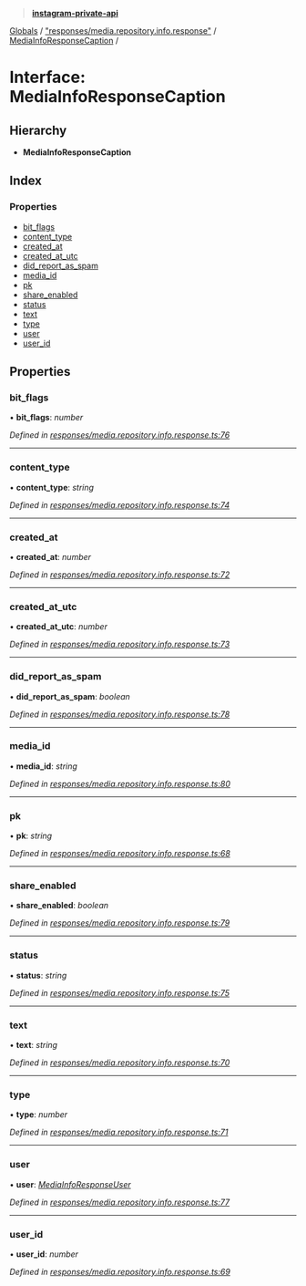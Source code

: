 > **[instagram-private-api](../README.md)**

[Globals](../globals.md) / ["responses/media.repository.info.response"](../modules/_responses_media_repository_info_response_.md) / [MediaInfoResponseCaption](_responses_media_repository_info_response_.mediainforesponsecaption.md) /

# Interface: MediaInfoResponseCaption

## Hierarchy

* **MediaInfoResponseCaption**

## Index

### Properties

* [bit_flags](_responses_media_repository_info_response_.mediainforesponsecaption.md#bit_flags)
* [content_type](_responses_media_repository_info_response_.mediainforesponsecaption.md#content_type)
* [created_at](_responses_media_repository_info_response_.mediainforesponsecaption.md#created_at)
* [created_at_utc](_responses_media_repository_info_response_.mediainforesponsecaption.md#created_at_utc)
* [did_report_as_spam](_responses_media_repository_info_response_.mediainforesponsecaption.md#did_report_as_spam)
* [media_id](_responses_media_repository_info_response_.mediainforesponsecaption.md#media_id)
* [pk](_responses_media_repository_info_response_.mediainforesponsecaption.md#pk)
* [share_enabled](_responses_media_repository_info_response_.mediainforesponsecaption.md#share_enabled)
* [status](_responses_media_repository_info_response_.mediainforesponsecaption.md#status)
* [text](_responses_media_repository_info_response_.mediainforesponsecaption.md#text)
* [type](_responses_media_repository_info_response_.mediainforesponsecaption.md#type)
* [user](_responses_media_repository_info_response_.mediainforesponsecaption.md#user)
* [user_id](_responses_media_repository_info_response_.mediainforesponsecaption.md#user_id)

## Properties

###  bit_flags

• **bit_flags**: *number*

*Defined in [responses/media.repository.info.response.ts:76](https://github.com/Nerixyz/instagram-private-api/blob/e5037ee/src/responses/media.repository.info.response.ts#L76)*

___

###  content_type

• **content_type**: *string*

*Defined in [responses/media.repository.info.response.ts:74](https://github.com/Nerixyz/instagram-private-api/blob/e5037ee/src/responses/media.repository.info.response.ts#L74)*

___

###  created_at

• **created_at**: *number*

*Defined in [responses/media.repository.info.response.ts:72](https://github.com/Nerixyz/instagram-private-api/blob/e5037ee/src/responses/media.repository.info.response.ts#L72)*

___

###  created_at_utc

• **created_at_utc**: *number*

*Defined in [responses/media.repository.info.response.ts:73](https://github.com/Nerixyz/instagram-private-api/blob/e5037ee/src/responses/media.repository.info.response.ts#L73)*

___

###  did_report_as_spam

• **did_report_as_spam**: *boolean*

*Defined in [responses/media.repository.info.response.ts:78](https://github.com/Nerixyz/instagram-private-api/blob/e5037ee/src/responses/media.repository.info.response.ts#L78)*

___

###  media_id

• **media_id**: *string*

*Defined in [responses/media.repository.info.response.ts:80](https://github.com/Nerixyz/instagram-private-api/blob/e5037ee/src/responses/media.repository.info.response.ts#L80)*

___

###  pk

• **pk**: *string*

*Defined in [responses/media.repository.info.response.ts:68](https://github.com/Nerixyz/instagram-private-api/blob/e5037ee/src/responses/media.repository.info.response.ts#L68)*

___

###  share_enabled

• **share_enabled**: *boolean*

*Defined in [responses/media.repository.info.response.ts:79](https://github.com/Nerixyz/instagram-private-api/blob/e5037ee/src/responses/media.repository.info.response.ts#L79)*

___

###  status

• **status**: *string*

*Defined in [responses/media.repository.info.response.ts:75](https://github.com/Nerixyz/instagram-private-api/blob/e5037ee/src/responses/media.repository.info.response.ts#L75)*

___

###  text

• **text**: *string*

*Defined in [responses/media.repository.info.response.ts:70](https://github.com/Nerixyz/instagram-private-api/blob/e5037ee/src/responses/media.repository.info.response.ts#L70)*

___

###  type

• **type**: *number*

*Defined in [responses/media.repository.info.response.ts:71](https://github.com/Nerixyz/instagram-private-api/blob/e5037ee/src/responses/media.repository.info.response.ts#L71)*

___

###  user

• **user**: *[MediaInfoResponseUser](_responses_media_repository_info_response_.mediainforesponseuser.md)*

*Defined in [responses/media.repository.info.response.ts:77](https://github.com/Nerixyz/instagram-private-api/blob/e5037ee/src/responses/media.repository.info.response.ts#L77)*

___

###  user_id

• **user_id**: *number*

*Defined in [responses/media.repository.info.response.ts:69](https://github.com/Nerixyz/instagram-private-api/blob/e5037ee/src/responses/media.repository.info.response.ts#L69)*